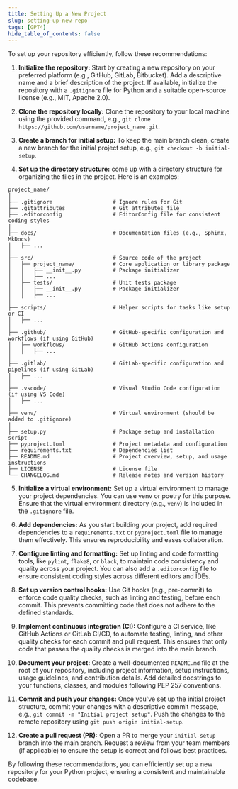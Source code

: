 ```yaml
---
title: Setting Up a New Project
slug: setting-up-new-repo
tags: [GPT4]
hide_table_of_contents: false
---
```


To set up your repository efficiently, follow these recommendations:

1. **Initialize the repository:** Start by creating a new repository on your preferred platform (e.g., GitHub, GitLab, Bitbucket). Add a descriptive name and a brief description of the project. If available, initialize the repository with a `.gitignore` file for Python and a suitable open-source license (e.g., MIT, Apache 2.0).


2. **Clone the repository locally:** Clone the repository to your local machine using the provided command, e.g., `git clone https://github.com/username/project_name.git`.


3. **Create a branch for initial setup:** To keep the main branch clean, create a new branch for the initial project setup, e.g., `git checkout -b initial-setup`.


4. **Set up the directory structure:** come up with a directory structure for organizing the files in the project. Here is an examples:

```
project_name/
│
├── .gitignore                   # Ignore rules for Git
├── .gitattributes               # Git attributes file
├── .editorconfig                # EditorConfig file for consistent coding styles
│
├── docs/                        # Documentation files (e.g., Sphinx, MkDocs)
│   ├── ...
│
├── src/                         # Source code of the project
│   ├── project_name/            # Core application or library package
│   │   ├── __init__.py          # Package initializer
│   │   ├── ...
│   ├── tests/                   # Unit tests package
│   │   ├── __init__.py          # Package initializer
│   │   ├── ...
│
├── scripts/                     # Helper scripts for tasks like setup or CI
│   ├── ...
│
├── .github/                     # GitHub-specific configuration and workflows (if using GitHub)
│   ├── workflows/               # GitHub Actions configuration
│   │   ├── ...
│
├── .gitlab/                     # GitLab-specific configuration and pipelines (if using GitLab)
│   ├── ...
│
├── .vscode/                     # Visual Studio Code configuration (if using VS Code)
│   ├── ...
│
├── venv/                        # Virtual environment (should be added to .gitignore)
│
├── setup.py                     # Package setup and installation script
├── pyproject.toml               # Project metadata and configuration
├── requirements.txt             # Dependencies list
├── README.md                    # Project overview, setup, and usage instructions
├── LICENSE                      # License file
└── CHANGELOG.md                 # Release notes and version history
```


5. **Initialize a virtual environment:** Set up a virtual environment to manage your project dependencies. You can use venv or poetry for this purpose. Ensure that the virtual environment directory (e.g., `venv`) is included in the `.gitignore` file.


6. **Add dependencies:** As you start building your project, add required dependencies to a `requirements.txt` or `pyproject.toml` file to manage them effectively. This ensures reproducibility and eases collaboration.


7. **Configure linting and formatting:** Set up linting and code formatting tools, like `pylint`, `flake8`, or `black`, to maintain code consistency and quality across your project. You can also add a `.editorconfig` file to ensure consistent coding styles across different editors and IDEs.


8. **Set up version control hooks:** Use Git hooks (e.g., pre-commit) to enforce code quality checks, such as linting and testing, before each commit. This prevents committing code that does not adhere to the defined standards.


9.  **Implement continuous integration (CI):** Configure a CI service, like GitHub Actions or GitLab CI/CD, to automate testing, linting, and other quality checks for each commit and pull request. This ensures that only code that passes the quality checks is merged into the main branch.


10. **Document your project:** Create a well-documented `README.md` file at the root of your repository, including project information, setup instructions, usage guidelines, and contribution details. Add detailed docstrings to your functions, classes, and modules following PEP 257 conventions.


11. **Commit and push your changes:** Once you've set up the initial project structure, commit your changes with a descriptive commit message, e.g., `git commit -m "Initial project setup"`. Push the changes to the remote repository using `git push origin initial-setup`.


12. **Create a pull request (PR):** Open a PR to merge your `initial-setup` branch into the main branch. Request a review from your team members (if applicable) to ensure the setup is correct and follows best practices.

By following these recommendations, you can efficiently set up a new repository for your Python project, ensuring a consistent and maintainable codebase.
